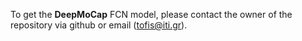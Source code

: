 To get the **DeepMoCap** FCN model, please contact the owner of the repository via github or email (tofis@iti.gr).
